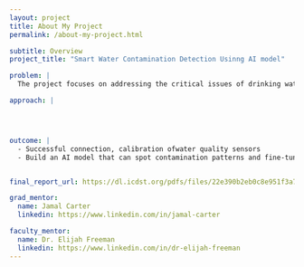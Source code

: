 ```yaml
---
layout: project
title: About My Project
permalink: /about-my-project.html

subtitle: Overview
project_title: "Smart Water Contamination Detection Usinng AI model"

problem: |
  The project focuses on addressing the critical issues of drinking water safely by developing an AI-driven system to predict contaminnation risks from lead, heavy metals, and microbial pollutants. The project aims to analyze public health reports for early detection of waterborne diseases. The ultimate goal is to empower water authorities with a proactive tool for mitigating contaminants and ensuring safer water access. Students will gain hands-on experience in AI/ML techniques, Python coding, and data analysis while contributing to a meaningful public health solution.

approach: |




outcome: |
  - Successful connection, calibration ofwater quality sensors
  - Build an AI model that can spot contamination patterns and fine-tune it for accuracy.


final_report_url: https://dl.icdst.org/pdfs/files/22e390b2eb0c8e951f3a742fda5b2d1d.pdf

grad_mentor:
  name: Jamal Carter
  linkedin: https://www.linkedin.com/in/jamal-carter

faculty_mentor:
  name: Dr. Elijah Freeman
  linkedin: https://www.linkedin.com/in/dr-elijah-freeman
---
```

